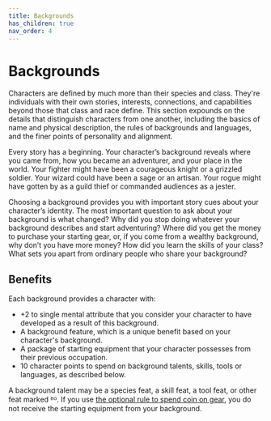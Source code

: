 ```yaml
---
title: Backgrounds
has_children: true
nav_order: 4
---
```


# Backgrounds
Characters are defined by much more than their species and class. They're individuals with their own stories, interests, connections, and capabilities beyond those that class and race define. This section expounds on the details that distinguish characters from one another, including the basics of name and physical description, the rules of backgrounds and languages, and the finer points of personality and alignment.

Every story has a beginning. Your character’s background reveals where you came from, how you became an adventurer, and your place in the world. Your fighter might have been a courageous knight or a grizzled soldier. Your wizard could have been a sage or an artisan. Your rogue might have gotten by as a guild thief or commanded audiences as a jester.

Choosing a background provides you with important story cues about your character’s identity. The most important question to ask about your background is what changed? Why did you stop doing whatever your background describes and start adventuring? Where did you get the money to purchase your starting gear, or, if you come from a wealthy background, why don’t you have more money? How did you learn the skills of your class? What sets you apart from ordinary people who share your background?

## Benefits
Each background provides a character with:
* +2 to single mental attribute that you consider your character to have developed as a result of this background.
* A background feature, which is a unique benefit based on your character's background.
* A package of starting equipment that your character possesses from their previous occupation.
* 10 character points to spend on background talents, skills, tools or languages, as described below.

A background talent may be a species feat, a skill feat, a tool feat, or other feat marked ᴮᴳ. If you use [the optional rule to spend coin on gear](http://stormchaserroleplaying.com/stormchaserRPG/Equipment/StartingEquipment/), you do not receive the starting equipment from your background.
